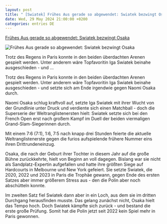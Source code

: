 ```yaml
---
layout: post
title: " [Swiatek] Frühes Aus gerade so abgewendet: Swiatek bezwingt Osaka"
date: Wed, 29 May 2024 21:00:00 +0200
categories: entries DE
---
```

[Frühes Aus gerade so abgewendet: Swiatek bezwingt Osaka](https://www.kicker.de/fruehes-aus-gerade-so-abgewendet-swiatek-bezwingt-osaka-1028298/artikel)

![Frühes Aus gerade so abgewendet: Swiatek bezwingt Osaka](https://derivates.kicker.de/image/upload/c_crop%2Cx_0%2Cy_112%2Cw_3450%2Ch_1941/w_1200%2Cq_auto/v1/2024/05/29/09952169-caea-4d1a-9993-56d15772f06a.jpeg)

Trotz des Regens in Paris konnte in den beiden überdachten Arenen gespielt werden. Unter anderem wäre Topfavoritin Iga Swiatek beinahe ausgeschieden - und ...

Trotz des Regens in Paris konnte in den beiden überdachten Arenen gespielt werden. Unter anderem wäre Topfavoritin Iga Swiatek beinahe ausgeschieden - und setzte sich am Ende irgendwie gegen Naomi Osaka durch.

Naomi Osaka schlug kraftvoll auf, setzte Iga Swiatek mit ihrer Wucht von der Grundlinie unter Druck und verdiente sich einen Matchball - doch die Superserie der Weltranglistenersten hielt: Swiatek setzte sich bei den French Open erst nach großem Kampf im Duell der beiden viermaligen Grand-Slam-Siegerinnen durch.

Mit einem 7:6 (7:1), 1:6, 7:5 nach knapp drei Stunden feierte die aktuelle Weltranglistenerste gegen die furios aufspielende frühere Nummer eins ihren Drittrundeneinzug.

Osaka, die nach der Geburt ihrer Tochter in diesem Jahr auf die große Bühne zurückkehrte, hielt von Beginn an voll dagegen. Bislang war sie nicht als Sandplatz-Expertin aufgefallen und hatte ihre größten Siege auf Hardcourts in Melbourne und New York gefeiert. Sie setzte Swiatek, die 2020, 2022 und 2023 in Paris die Trophäe gewann, gegen Ende des ersten Satzes aber immer größerem Stress aus - den die Polin aber noch abschütteln konnte.

Im zweiten Satz fiel Swiatek dann aber in ein Loch, aus dem sie im dritten Durchgang herausfinden musste. Das gelang zunächst nicht, Osaka hielt das Tempo hoch. Doch Swiatek kämpfte sich zurück - und bestand die erste große Prüfung. Somit hat die Polin jetzt seit 2022 kein Spiel mehr in Paris gewonnen.

